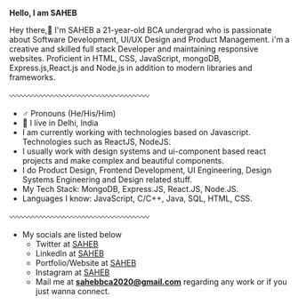 **Hello, I am SAHEB**

Hey there,👋 I'm SAHEB a 21-year-old BCA undergrad who is passionate about Software Development, UI/UX Design and Product Management. i'm a creative and skilled full stack Developer and maintaining responsive websites. Proficient in HTML, CSS, JavaScript, mongoDB, Express.js,React.js and Node.js in addition to modern libraries and frameworks.

〰️〰️〰️〰️〰️〰️〰️〰️〰️〰️〰️〰️〰️〰️〰️〰️〰️〰️

- ♂️ Pronouns (He/His/Him)
- 📍 I live in Delhi, India
- I am currently working with technologies based on Javascript. Technologies such as ReactJS, NodeJS.
- I usually work with design systems and ui-component based react projects and make complex and beautiful components.
- I do Product Design, Frontend Development, UI Engineering, Design Systems Engineering and Design related stuff.
- My Tech Stack: MongoDB, Express.JS, React.JS, Node.JS.
- Languages I know: JavaScript, C/C++, Java, SQL, HTML, CSS.

〰️〰️〰️〰️〰️〰️〰️〰️〰️〰️〰️〰️〰️〰️〰️〰️〰️〰️

- My socials are listed below
  - Twitter at [SAHEB](https://twitter.com/the_saheb_1)
  - LinkedIn at [SAHEB](https://www.linkedin.com/in/the-saheb)
  - Portfolio/Website at [SAHEB](https://saheb.netlify.app)
  - Instagram at [SAHEB](https://instagram.com/the_saheb_1)
  - Mail me at **sahebbca2020@gmail.com** regarding any work or if you just wanna connect.
